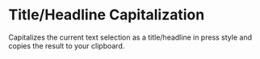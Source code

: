 # Title/Headline Capitalization

Capitalizes the current text selection as a title/headline in press style and copies the result to your clipboard.
